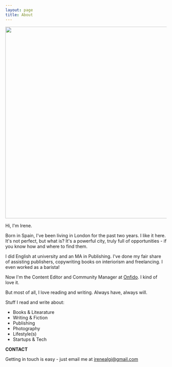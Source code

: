 ```yaml
---
layout: page
title: About
---
```


<center><img src="https://c2.staticflickr.com/4/3685/20202807142_a8520720eb_b.jpg" width="600"/></center>
<p>
Hi, I'm Irene. 

Born in Spain, I've been living in London for the past two years. I like it here. It's not perfect, but what is? It's a powerful city, truly full of opportunities - if you know how and where to find them.

I did English at university and an MA in Publishing. I've done my fair share of assisting publishers, copywriting books on interiorism and freelancing. I even worked as a barista!  

Now I'm the Content Editor and Community Manager at <a href="https://onfido.com/" target="_blank">Onfido</a>. I kind of love it.

But most of all, I love reading and writing. Always have, always will. 

Stuff I read and write about:

- Books & Litearature
- Writing & Fiction
- Publishing
- Photography
- Lifestyle(s)
- Startups & Tech 


**CONTACT**

Getting in touch is easy - just email me at irenealgi@gmail.com

